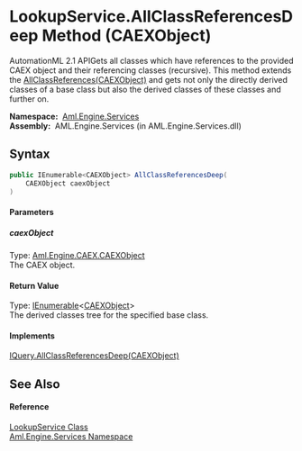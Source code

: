 LookupService.AllClassReferencesDeep Method (CAEXObject)
========================================================
AutomationML 2.1 APIGets all classes which have references to the provided CAEX object and their referencing classes (recursive). This method extends the [AllClassReferences(CAEXObject)][1] and gets not only the directly derived classes of a base class but also the derived classes of these classes and further on.

  **Namespace:**  [Aml.Engine.Services][2]  
  **Assembly:**  AML.Engine.Services (in AML.Engine.Services.dll)

Syntax
------

```csharp
public IEnumerable<CAEXObject> AllClassReferencesDeep(
	CAEXObject caexObject
)
```

#### Parameters

##### *caexObject*
Type: [Aml.Engine.CAEX.CAEXObject][3]  
The CAEX object.

#### Return Value
Type: [IEnumerable][4]&lt;[CAEXObject][3]>  
 The derived classes tree for the specified base class. 
#### Implements
[IQuery.AllClassReferencesDeep(CAEXObject)][5]  


See Also
--------

#### Reference
[LookupService Class][6]  
[Aml.Engine.Services Namespace][2]  

[1]: ../../Aml.Engine.Services.Interfaces/IQuery/AllClassReferences_1.md
[2]: ../README.md
[3]: ../../Aml.Engine.CAEX/CAEXObject/README.md
[4]: https://docs.microsoft.com/dotnet/api/system.collections.generic.ienumerable-1
[5]: ../../Aml.Engine.Services.Interfaces/IQuery/AllClassReferencesDeep_1.md
[6]: README.md
[7]: https://www.automationml.org
[8]: ../../icons/logoShade.png